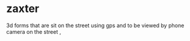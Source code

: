 # zaxter
3d forms that are sit on the street using gps and to be viewed by phone camera on the street , 
